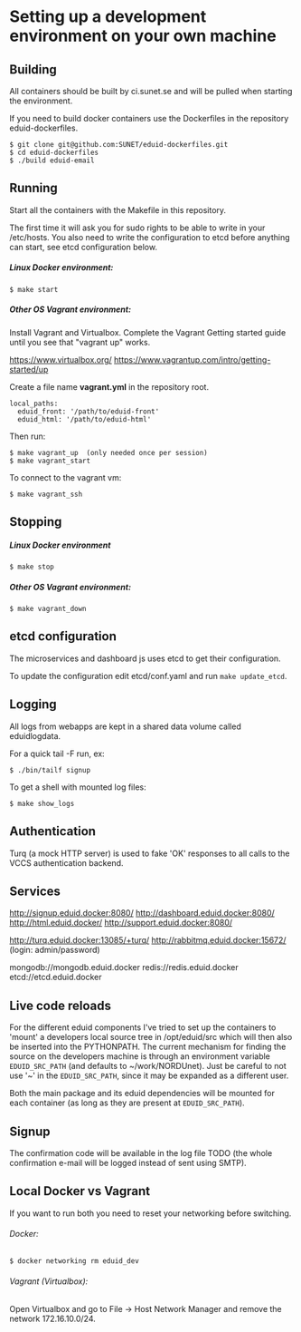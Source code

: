 Setting up a development environment on your own machine
========================================================


Building
--------

All containers should be built by ci.sunet.se and will be pulled when starting the environment.

If you need to build docker containers use the Dockerfiles in the repository
eduid-dockerfiles.

    $ git clone git@github.com:SUNET/eduid-dockerfiles.git
    $ cd eduid-dockerfiles
    $ ./build eduid-email


Running
-------

Start all the containers with the Makefile in this repository.

The first time it will ask you for sudo rights to be able to write in your /etc/hosts. You also need to write the configuration to etcd before anything can start, see etcd configuration below.

##### Linux Docker environment:

    $ make start

##### Other OS Vagrant environment:

Install Vagrant and Virtualbox. Complete the Vagrant Getting started guide until you see that "vagrant up" works.

https://www.virtualbox.org/
https://www.vagrantup.com/intro/getting-started/up


Create a file name __vagrant.yml__ in the repository root.

    local_paths:
      eduid_front: '/path/to/eduid-front'
      eduid_html: '/path/to/eduid-html'

Then run:

    $ make vagrant_up  (only needed once per session)
    $ make vagrant_start

To connect to the vagrant vm:

    $ make vagrant_ssh


Stopping
--------

##### Linux Docker environment

    $ make stop


##### Other OS Vagrant environment:

    $ make vagrant_down


etcd configuration
------------------

  The microservices and dashboard js uses etcd to get their configuration.

  To update the configuration edit etcd/conf.yaml and run `make update_etcd`.

Logging
-------

All logs from webapps are kept in a shared data volume called eduidlogdata.

For a quick tail -F run, ex:

    $ ./bin/tailf signup

To get a shell with mounted log files:

    $ make show_logs


Authentication
--------------

Turq (a mock HTTP server) is used to fake 'OK' responses to all calls to the
VCCS authentication backend.

Services
--------

  http://signup.eduid.docker:8080/
  http://dashboard.eduid.docker:8080/
  http://html.eduid.docker/
  http://support.eduid.docker:8080/

  http://turq.eduid.docker:13085/+turq/
  http://rabbitmq.eduid.docker:15672/   (login: admin/password)

  mongodb://mongodb.eduid.docker
  redis://redis.eduid.docker
  etcd://etcd.eduid.docker

Live code reloads
-----------------

For the different eduid components I've tried to set up the containers to
'mount' a developers local source tree in /opt/eduid/src which will then
also be inserted into the PYTHONPATH. The current mechanism for finding the
source on the developers machine is through an environment variable
`EDUID_SRC_PATH` (and defaults to ~/work/NORDUnet). Just be careful to not
use '~' in the `EDUID_SRC_PATH`, since it may be expanded as a different user.

Both the main package and its eduid dependencies will be mounted for each 
container (as long as they are present at `EDUID_SRC_PATH`).


Signup
------

The confirmation code will be available in the log file
TODO (the whole confirmation
e-mail will be logged instead of sent using SMTP).


Local Docker vs Vagrant
-----------------------

If you want to run both you need to reset your networking before switching.

###### Docker:

    $ docker networking rm eduid_dev

###### Vagrant (Virtualbox):

Open Virtualbox and go to File -> Host Network Manager and remove the network 172.16.10.0/24.
